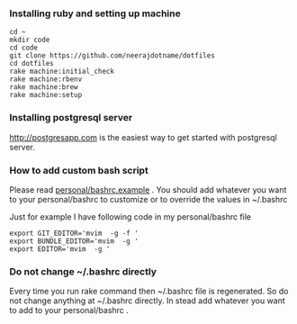 ### Installing ruby and setting up machine

```
cd ~
mkdir code
cd code
git clone https://github.com/neerajdotname/dotfiles
cd dotfiles
rake machine:initial_check
rake machine:rbenv
rake machine:brew
rake machine:setup
```

### Installing postgresql server

http://postgresapp.com is the easiest way to get started with postgresql
server.

### How to add custom bash script

Please read [personal/bashrc.example](https://github.com/neerajdotname/dotfiles/blob/master/personal/bashrc.example) . You should add whatever you want to your personal/bashrc to customize or to override the values in ~/.bashrc

Just for example I have following code in my personal/bashrc file

```
export GIT_EDITOR='mvim  -g -f '
export BUNDLE_EDITOR='mvim  -g '
export EDITOR='mvim  -g '
```

### Do not change ~/.bashrc directly

Every time you run rake command then ~/.bashrc file is regenerated. So
do not change anything at ~/.bashrc directly. In stead add whatever you
want to add to your personal/bashrc .
